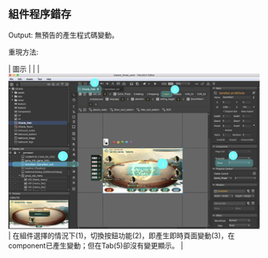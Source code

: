 ## 組件程序錯存

Output: 無預告的產生程式碼變動。

重現方法:

| 圖示 |  |
| ![](/assets/bug01.jpg) | 在組件選擇的情況下\(1\)，切換按鈕功能\(2\)，即產生即時頁面變動\(3\)，在component已產生變動；但在Tab\(5\)卻沒有變更顯示。 |



